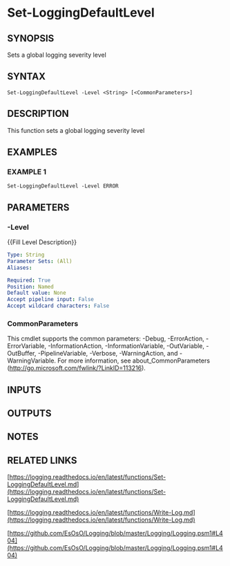 # Set-LoggingDefaultLevel

## SYNOPSIS
Sets a global logging severity level

## SYNTAX

```
Set-LoggingDefaultLevel -Level <String> [<CommonParameters>]
```

## DESCRIPTION
This function sets a global logging severity level

## EXAMPLES

### EXAMPLE 1
```
Set-LoggingDefaultLevel -Level ERROR
```

## PARAMETERS

### -Level
{{Fill Level Description}}

```yaml
Type: String
Parameter Sets: (All)
Aliases:

Required: True
Position: Named
Default value: None
Accept pipeline input: False
Accept wildcard characters: False
```

### CommonParameters
This cmdlet supports the common parameters: -Debug, -ErrorAction, -ErrorVariable, -InformationAction, -InformationVariable, -OutVariable, -OutBuffer, -PipelineVariable, -Verbose, -WarningAction, and -WarningVariable.
For more information, see about_CommonParameters (http://go.microsoft.com/fwlink/?LinkID=113216).

## INPUTS

## OUTPUTS

## NOTES

## RELATED LINKS

[https://logging.readthedocs.io/en/latest/functions/Set-LoggingDefaultLevel.md](https://logging.readthedocs.io/en/latest/functions/Set-LoggingDefaultLevel.md)

[https://logging.readthedocs.io/en/latest/functions/Write-Log.md](https://logging.readthedocs.io/en/latest/functions/Write-Log.md)

[https://github.com/EsOsO/Logging/blob/master/Logging/Logging.psm1#L404](https://github.com/EsOsO/Logging/blob/master/Logging/Logging.psm1#L404)

